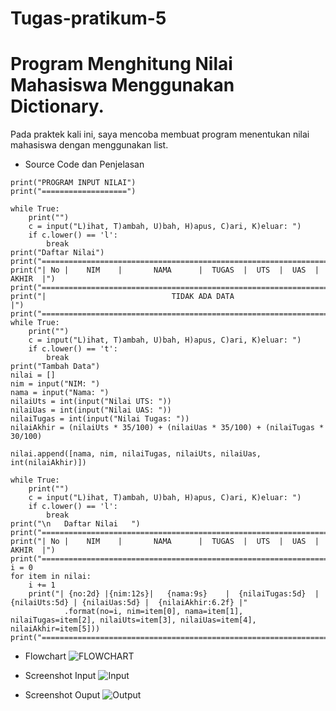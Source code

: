 # Tugas-pratikum-5
# Program Menghitung Nilai Mahasiswa Menggunakan Dictionary.

Pada praktek kali ini, saya mencoba membuat program menentukan nilai mahasiswa dengan menggunakan list.

- Source Code dan Penjelasan
```
print("PROGRAM INPUT NILAI")
print("===================")

while True:
    print("")
    c = input("L)ihat, T)ambah, U)bah, H)apus, C)ari, K)eluar: ")
    if c.lower() == 'l':
        break
print("Daftar Nilai")
print("========================================================================")
print("| No |    NIM    |       NAMA      |  TUGAS  |  UTS  |  UAS  |  AKHIR  |")
print("========================================================================")
print("|                            TIDAK ADA DATA                            |")
print("========================================================================")
while True:
    print("")
    c = input("L)ihat, T)ambah, U)bah, H)apus, C)ari, K)eluar: ")
    if c.lower() == 't':
        break
print("Tambah Data")
nilai = []
nim = input("NIM: ")
nama = input("Nama: ")
nilaiUts = int(input("Nilai UTS: "))
nilaiUas = int(input("Nilai UAS: "))
nilaiTugas = int(input("Nilai Tugas: "))
nilaiAkhir = (nilaiUts * 35/100) + (nilaiUas * 35/100) + (nilaiTugas * 30/100)

nilai.append([nama, nim, nilaiTugas, nilaiUts, nilaiUas, int(nilaiAkhir)])

while True:
    print("")
    c = input("L)ihat, T)ambah, U)bah, H)apus, C)ari, K)eluar: ")
    if c.lower() == 'l':
        break
print("\n   Daftar Nilai   ")
print("========================================================================")
print("| No |    NIM    |       NAMA      |  TUGAS  |  UTS  |  UAS  |  AKHIR  |")
print("========================================================================")
i = 0
for item in nilai:
    i += 1
    print("| {no:2d} |{nim:12s}|   {nama:9s}    |  {nilaiTugas:5d}  | {nilaiUts:5d} | {nilaiUas:5d} |  {nilaiAkhir:6.2f} |"
            .format(no=i, nim=item[0], nama=item[1], nilaiTugas=item[2], nilaiUts=item[3], nilaiUas=item[4], nilaiAkhir=item[5]))
print("========================================================================")
```

- Flowchart
![FLOWCHART](https://github.com/alviandwipramono/Tugas-pratikum-5/blob/master/tugas5.jpg)

- Screenshot Input
![Input](https://github.com/alviandwipramono/Tugas-pratikum-5/blob/master/input.png)

- Screenshot Ouput
![Output](https://github.com/alviandwipramono/Tugas-pratikum-5/blob/master/output.png)


